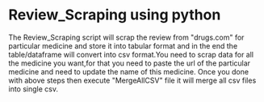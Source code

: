 # Review_Scraping using python
 The Review_Scraping script will scrap the review from "drugs.com" for particular medicine and store it into tabular format and in the end the table/dataframe will convert into csv format.You need to scrap data for all the medicine you want,for that you need to paste the url of the particular medicine and need to update the name of this medicine.
 Once you done with above steps then execute "MergeAllCSV" file it will merge all csv files into single csv.
